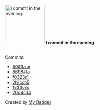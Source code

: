 <img src="https://my-badges.github.io/my-badges/evening-commits.png" alt="I commit in the evening." title="I commit in the evening." width="128">
<strong>I commit in the evening.</strong>
<br><br>

Commits:

- <a href="https://github.com/NCherfaoui/NCherfaoui/commit/8093ace244d608ceef00b6dc9cf0d7b0814edf96">8093ace</a>
- <a href="https://github.com/NCherfaoui/profile-readme-stats/commit/869841a8cbf8b8edf68c4e0ce90ee0825b7b8215">869841a</a>
- <a href="https://github.com/NCherfaoui/profile-readme-stats/commit/f0323e19f470ce4e31ff38eece26aca0ba02a0f5">f0323e1</a>
- <a href="https://github.com/NCherfaoui/profile-readme-stats/commit/2b1cdb558c29dbb90c59c0b189a55628a1f3dd68">2b1cdb5</a>
- <a href="https://github.com/NCherfaoui/profile-readme-stats/commit/1533c8c4c2b430262bf4f2b27be86279b5b7bd9a">1533c8c</a>
- <a href="https://github.com/NCherfaoui/profile-readme-stats/commit/20d4dd450e9de25045fc7949b1e075a9e3da2c79">20d4dd4</a>


Created by <a href="https://github.com/my-badges/my-badges">My Badges</a>